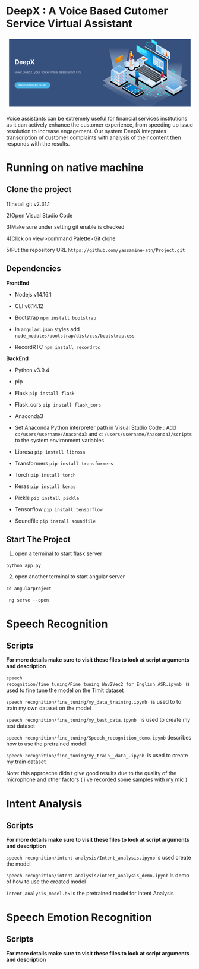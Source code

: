 # DeepX : A Voice Based Cutomer Service Virtual Assistant 
![Screenshot](screenshot1.PNG)

Voice assistants can be extremely useful for financial services institutions as it can actively enhance the customer experience, from speeding up issue resolution
to increase engagement. Our system DeepX integrates transcription of customer complaints with analysis of their content then responds with the results.

# Running on native machine

## Clone the project
1)Install git v2.31.1

2)Open Visual Studio Code

3)Make sure under setting git enable is checked 

4)Click on view>command Palette>Git clone

5)Put the repository URL ```https://github.com/yassamine-atn/Project.git```

## Dependencies

**FrontEnd**

- Nodejs v14.16.1

 - CLI v6.14.12
 
- Bootstrap ```npm install bootstrap``` 

- In ```angular.json``` styles add  ```node_modules/bootstrap/dist/css/bootstrap.css```

- RecordRTC ```npm install recordrtc```

**BackEnd**

- Python v3.9.4

 - pip
 
- Flask ```pip install flask```

- Flask_cors ```pip install flask_cors```

- Anaconda3

- Set Anaconda Python interpreter path in Visual Studio Code : Add ```c:/users/username/Anaconda3``` and ```c:/users/username/Anaconda3/scripts``` to the system environment variables

- Librosa ```pip install librosa```

- Transformers ```pip install transformers```

- Torch ```pip install torch```

- Keras ```pip install keras```

- Pickle ```pip install pickle```

- Tensorflow ```pip install tensorflow```

- Soundfile ```pip install soundfile``` 


## Start The Project

1) open a terminal to start flask server 

```python app.py```

2)   open another terminal to start angular server

```cd angularproject```


 ``` ng serve --open```

# Speech Recognition

## Scripts
**For more details make sure to visit these files to look at script arguments and description**


 ```speech recognition/fine_tuning/Fine_tuning_Wav2Vec2_for_English_ASR.ipynb ``` is used to fine tune the model on the Timit dataset

 ```speech recognition/fine_tuning/my_data_training.ipynb ``` is used to to train my own dataset on the model 

 ```speech recognition/fine_tuning/my_test_data.ipynb ``` is used to create my test dataset 
 
 ```speech recognition/fine_tuning/Speech_recognition_demo.ipynb``` describes how to use the pretrained model 

     
 ```speech recognition/fine_tuning/my_train__data_.ipynb ```is used to create my train dataset

Note: this approache didn t give good results due to the quality of the microphone and other factors ( i ve recorded some samples with my mic ) 

# Intent Analysis

## Scripts
**For more details make sure to visit these files to look at script arguments and description**

```speech recognition/intent analysis/Intent_analysis.ipynb``` is used create the model 

```speech recognition/intent analysis/intent_analysis_demo.ipynb``` is  demo of how to use the created model 

```intent_analysis_model.h5``` is the pretrained model for Intent Analysis 

# Speech Emotion Recognition 
## Scripts
**For more details make sure to visit these files to look at script arguments and description**

